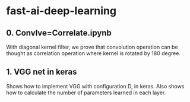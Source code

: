 # fast-ai-deep-learning

## 0. Convlve=Correlate.ipynb
With diagonal kernel filter, we prove that convolution operation can be thought as correlation operation where kernel is rotated by 180 degree.

## 1. VGG net in keras
Shows how to implement VGG with configuration D, in keras. Also shows how to calculate the number of parameters learned in each layer.
